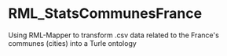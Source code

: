 # RML_StatsCommunesFrance
Using RML-Mapper to transform .csv data related to the France's communes (cities) into a Turle ontology
